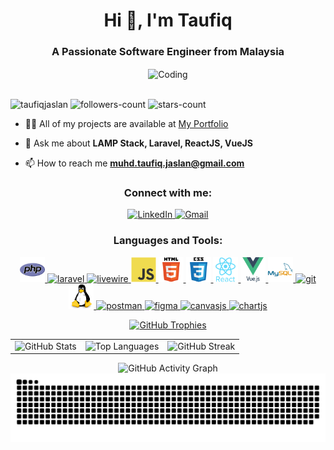 <h1 align="center">Hi 👋, I'm Taufiq</h1>
<h3 align="center">A Passionate Software Engineer from Malaysia</h3>

<div align="center">
    <img align="center" alt="Coding" width="400" src="https://media.giphy.com/media/qgQUggAC3Pfv687qPC/giphy.gif" />
</div>
<br>
<p align="left">
    <img src="https://komarev.com/ghpvc/?username=taufiqjaslan&label=Profile%20views&color=0e75b6&style=flat" alt="taufiqjaslan" />
    <img src="https://img.shields.io/github/followers/taufiqjaslan?label=Followers" alt="followers-count" />
    <img src="https://img.shields.io/github/stars/taufiqjaslan?label=Stars" alt="stars-count" />
</p>

- 👨‍💻 All of my projects are available at [My Portfolio](https://taufiqjaslan.github.io/portfolio/)

- 💬 Ask me about **LAMP Stack, Laravel, ReactJS, VueJS**

- 📫 How to reach me **muhd.taufiq.jaslan@gmail.com**

<h3 align="center">Connect with me:</h3>
<div align="center">
    <a href="https://linkedin.com/in/taufiqjaslan" target="_blank">
        <img src="https://img.shields.io/static/v1?message=LinkedIn&logo=linkedin&label=&color=0077B5&logoColor=white&labelColor=&style=for-the-badge" height="35" alt="LinkedIn" />
    </a>
    <a href="mailto:muhd.taufiq.jaslan@gmail.com" target="_blank">
        <img src="https://img.shields.io/static/v1?message=Gmail&logo=gmail&label=&color=D14836&logoColor=white&labelColor=&style=for-the-badge" height="35" alt="Gmail" />
    </a>
</div>

<h3 align="center">Languages and Tools:</h3>
<p align="center">
    <a href="https://www.php.net" target="_blank" rel="noreferrer"> 
        <img src="https://raw.githubusercontent.com/devicons/devicon/master/icons/php/php-original.svg" alt="php" width="40" height="40" /> 
    </a>
    <a href="https://laravel.com/" target="_blank" rel="noreferrer"> 
        <img src="https://cdn.worldvectorlogo.com/logos/laravel-3.svg" alt="laravel" width="40" height="40" /> 
    </a>
    <a href="https://laravel-livewire.com/" target="_blank" rel="noreferrer"> 
        <img src="https://icon.icepanel.io/Technology/svg/Livewire.svg" alt="livewire" width="40" height="40" /> 
    </a>
    <a href="https://www.javascript.com/" target="_blank" rel="noreferrer"> 
        <img src="https://raw.githubusercontent.com/devicons/devicon/master/icons/javascript/javascript-original.svg" alt="javascript" width="40" height="40" />
    </a>
    <a href="https://www.w3.org/html/" target="_blank" rel="noreferrer"> 
        <img src="https://raw.githubusercontent.com/devicons/devicon/master/icons/html5/html5-original-wordmark.svg" alt="html5" width="40" height="40" /> 
    </a>
    <a href="https://www.w3schools.com/css/" target="_blank" rel="noreferrer"> 
        <img src="https://raw.githubusercontent.com/devicons/devicon/master/icons/css3/css3-original-wordmark.svg" alt="css3" width="40" height="40" /> 
    </a>
    <a href="https://reactjs.org/" target="_blank" rel="noreferrer"> 
        <img src="https://raw.githubusercontent.com/devicons/devicon/master/icons/react/react-original-wordmark.svg" alt="react" width="40" height="40" />
    </a>
    <a href="https://vuejs.org/" target="_blank" rel="noreferrer"> 
        <img src="https://raw.githubusercontent.com/devicons/devicon/master/icons/vuejs/vuejs-original-wordmark.svg" alt="vuejs" width="40" height="40" />
    </a>
    <a href="https://www.mysql.com/" target="_blank" rel="noreferrer"> 
        <img src="https://raw.githubusercontent.com/devicons/devicon/master/icons/mysql/mysql-original-wordmark.svg" alt="mysql" width="40" height="40" />
    </a>
    <a href="https://git-scm.com/" target="_blank" rel="noreferrer"> 
        <img src="https://www.vectorlogo.zone/logos/git-scm/git-scm-icon.svg" alt="git" width="40" height="40" /> 
    </a>
    <a href="https://www.linux.org/" target="_blank" rel="noreferrer"> 
        <img src="https://raw.githubusercontent.com/devicons/devicon/master/icons/linux/linux-original.svg" alt="linux" width="40" height="40" /> 
    </a>
    <a href="https://postman.com" target="_blank" rel="noreferrer"> 
        <img src="https://www.vectorlogo.zone/logos/getpostman/getpostman-icon.svg" alt="postman" width="40" height="40" />
    </a>
    <a href="https://www.figma.com/" target="_blank" rel="noreferrer"> 
        <img src="https://www.vectorlogo.zone/logos/figma/figma-icon.svg" alt="figma" width="40" height="40" /> 
    </a>
    <a href="https://canvasjs.com" target="_blank" rel="noreferrer"> 
        <img src="https://encrypted-tbn0.gstatic.com/images?q=tbn:ANd9GcRu30x4C2fJ9voO9wYYlxn8UJ1iqMX2W9XHcQ&s" alt="canvasjs" width="40" height="40" />
    </a>
    <a href="https://www.chartjs.org" target="_blank" rel="noreferrer"> 
        <img src="https://www.chartjs.org/media/logo-title.svg" alt="chartjs" width="40" height="40" /> 
    </a>
</p>

<p align="center">
    <a href="https://github-profile-trophy.vercel.app/?username=taufiqjaslan">
        <img src="https://github-profile-trophy.vercel.app/?username=taufiqjaslan" alt="GitHub Trophies" />
    </a>
</p>

<table align="center">
  <tr>
    <td>
      <img
        src="https://github-readme-stats.vercel.app/api?username=taufiqjaslan&theme=highcontrast"
        alt="GitHub Stats"
      />
    </td>
    <td>
      <img
        src="https://github-readme-stats.vercel.app/api/top-langs/?username=taufiqjaslan&hide=html&layout=compact&theme=merko"
        alt="Top Languages"
      />
    </td>
    <td>
      <img
        src="https://github-readme-streak-stats.herokuapp.com/?user=taufiqjaslan&theme=tokyonight"
        alt="GitHub Streak"
      />
    </td>
  </tr>
</table>

<div align="center">
  <img src="https://activity-graph.herokuapp.com/graph?username=taufiqjaslan&theme=github" alt="GitHub Activity Graph" />
</div>

<div align="center">
 <img src="https://raw.githubusercontent.com/taufiqjaslan/taufiqjaslan/output/snake.svg" alt="Snake animation" />
</div>

